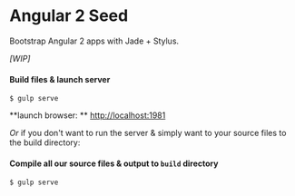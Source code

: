# Angular 2 Seed
Bootstrap Angular 2 apps with Jade + Stylus.

_[WIP]_

#### Build files & launch server
```
$ gulp serve
```

**launch browser: ** [http://localhost:1981](http://localhost:1981)

_Or_ if you don't want to run the server & simply want to your source files to the build directory:

#### Compile all our source files & output to `build` directory
```
$ gulp serve
```
